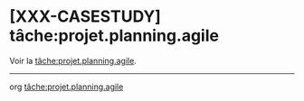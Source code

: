 [XXX-CASESTUDY] tâche:projet.planning.agile
===========================================================


 Voir la [tâche:projet.planning.agile](https://modelscript.readthedocs.io/en/latest/tasks/projet/projet.planning.agile/index.html).

________
org [tâche:projet.planning.agile](https://modelscript.readthedocs.io/en/latest/tasks/projet/projet.planning.agile/index.html)
